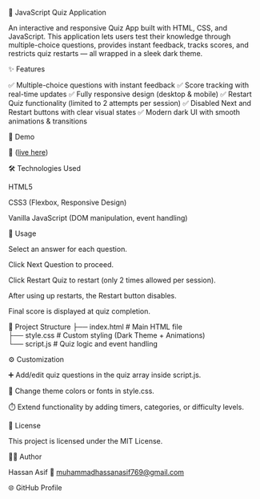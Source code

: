 🎯 JavaScript Quiz Application

An interactive and responsive Quiz App built with HTML, CSS, and JavaScript.
This application lets users test their knowledge through multiple-choice questions, provides instant feedback, tracks scores, and restricts quiz restarts — all wrapped in a sleek dark theme.

✨ Features

✅ Multiple-choice questions with instant feedback
✅ Score tracking with real-time updates
✅ Fully responsive design (desktop & mobile)
✅ Restart Quiz functionality (limited to 2 attempts per session)
✅ Disabled Next and Restart buttons with clear visual states
✅ Modern dark UI with smooth animations & transitions

🚀 Demo

🔗 ([live here](https://jssquiz.netlify.app/))

🛠️ Technologies Used

HTML5

CSS3 (Flexbox, Responsive Design)

Vanilla JavaScript (DOM manipulation, event handling)

📖 Usage

Select an answer for each question.

Click Next Question to proceed.

Click Restart Quiz to restart (only 2 times allowed per session).

After using up restarts, the Restart button disables.

Final score is displayed at quiz completion.

📂 Project Structure
├── index.html   # Main HTML file  
├── style.css    # Custom styling (Dark Theme + Animations)  
└── script.js    # Quiz logic and event handling  

⚙️ Customization

➕ Add/edit quiz questions in the quiz array inside script.js.

🎨 Change theme colors or fonts in style.css.

⏱️ Extend functionality by adding timers, categories, or difficulty levels.

📜 License

This project is licensed under the MIT License.

👨‍💻 Author

Hassan Asif
📧 muhammadhassanasif769@gmail.com

🌐 GitHub Profile
